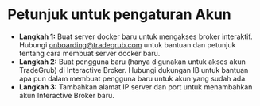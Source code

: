 # **Petunjuk untuk pengaturan Akun**
- **Langkah 1:** Buat server docker baru untuk mengakses broker interaktif. Hubungi onboarding@tradegrub.com untuk bantuan dan petunjuk tentang cara membuat server docker baru.
- **Langkah 2:** Buat pengguna baru (hanya digunakan untuk akses akun TradeGrub) di Interactive Broker. Hubungi dukungan IB untuk bantuan apa pun dalam membuat pengguna baru untuk akun yang sudah ada.
- **Langkah 3:** Tambahkan alamat IP server dan port untuk menambahkan akun Interactive Broker baru.